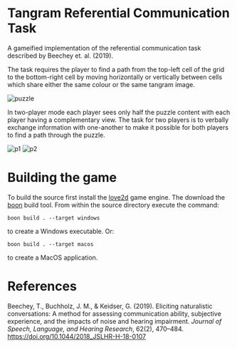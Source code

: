 # Tangram Referential Communication Task

A gameified implementation of the referential communication task described by Beechey et. al. (2019).

The task requires the player to find a path from the top-left cell of the grid to the bottom-right cell by moving horizontally or vertically between cells which share either the same colour or the same tangram image.

![puzzle](https://github.com/timbeechey/tangram/assets/66388815/21720f9b-eb8e-4a1f-8d10-e77d3640e9ba)

In two-player mode each player sees only half the puzzle content with each player having a complementary view. The task for two players is to verbally exchange information with one-another to make it possible for both players to find a path through the puzzle. 

![p1](https://github.com/timbeechey/tangram/assets/66388815/1563d49a-1261-4368-80df-e4c81a1a6e48) ![p2](https://github.com/timbeechey/tangram/assets/66388815/c67cf728-8609-4c31-a86f-b352c7b309ab)

# Building the game

To build the source first install the [love2d](https://www.love2d.org/) game engine. The download the [boon](https://github.com/camchenry/boon) build tool. From within the source directory execute the command:

```
boon build . --target windows
```

to create a Windows executable. Or:

```
boon build . --target macos
```

to create a MacOS application.

# References

Beechey, T., Buchholz, J. M., & Keidser, G. (2019). Eliciting naturalistic conversations: A method for assessing communication ability, subjective experience, and the impacts of noise and hearing impairment. _Journal of Speech, Language, and Hearing Research_, 62(2), 470–484. https://doi.org/10.1044/2018_JSLHR-H-18-0107
